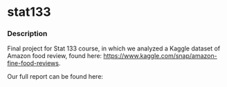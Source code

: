 # stat133

### Description

Final project for Stat 133 course, in which we analyzed a Kaggle dataset of Amazon food review, found here: https://www.kaggle.com/snap/amazon-fine-food-reviews.

Our full report can be found here:
